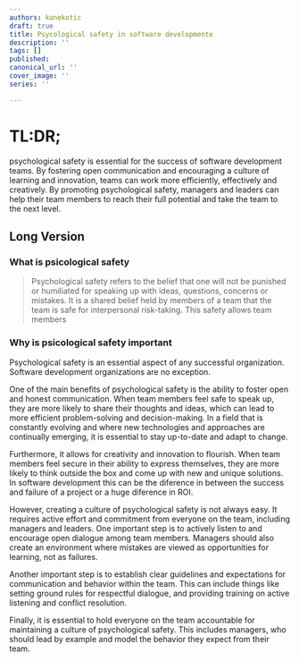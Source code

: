 ```yaml
---
authors: kanekotic
draft: true
title: Psycological safety in software developmente
description: ''
tags: []
published: 
canonical_url: ''
cover_image: ''
series: ''

---
```

# TL:DR;

psychological safety is essential for the success of software development teams. By fostering open communication and encouraging a culture of learning and innovation, teams can work more efficiently, effectively and creatively. By promoting psychological safety, managers and leaders can help their team members to reach their full potential and take the team to the next level.

## Long Version

### What is psicological safety

> Psychological safety refers to the belief that one will not be punished or humiliated for speaking up with ideas, questions, concerns or mistakes. It is a shared belief held by members of a team that the team is safe for interpersonal risk-taking. This safety allows team members

### Why is psicological safety important

Psychological safety is an essential aspect of any successful organization. Software development organizations are no exception.

One of the main benefits of psychological safety is the ability to foster open and honest communication. When team members feel safe to speak up, they are more likely to share their thoughts and ideas, which can lead to more efficient problem-solving and decision-making. In a field that is constantly evolving and where new technologies and approaches are continually emerging, it is essential to stay up-to-date and adapt to change.

Furthermore, it allows for creativity and innovation to flourish. When team members feel secure in their ability to express themselves, they are more likely to think outside the box and come up with new and unique solutions. In software development this can be the diference in between the success and failure of a project or a huge diference in ROI.

However, creating a culture of psychological safety is not always easy. It requires active effort and commitment from everyone on the team, including managers and leaders. One important step is to actively listen to and encourage open dialogue among team members. Managers should also create an environment where mistakes are viewed as opportunities for learning, not as failures.

Another important step is to establish clear guidelines and expectations for communication and behavior within the team. This can include things like setting ground rules for respectful dialogue, and providing training on active listening and conflict resolution.

Finally, it is essential to hold everyone on the team accountable for maintaining a culture of psychological safety. This includes managers, who should lead by example and model the behavior they expect from their team.